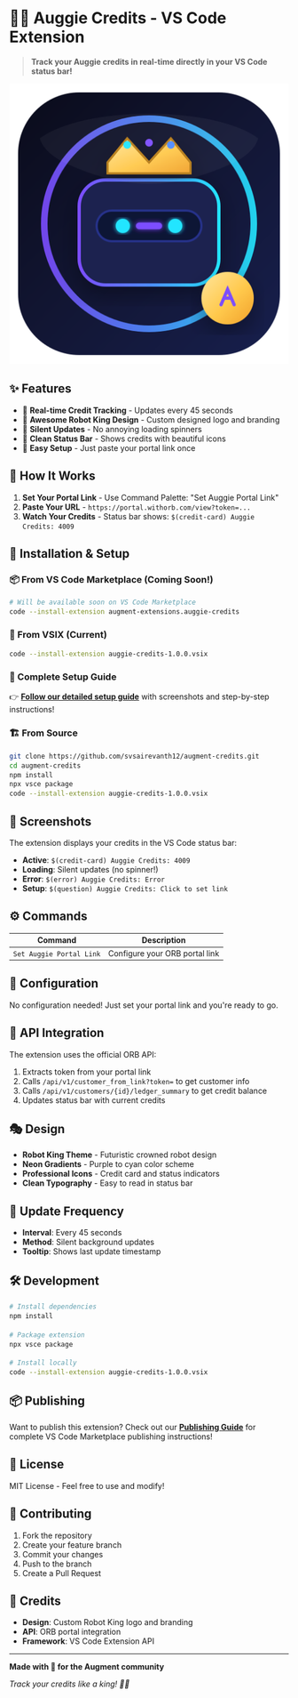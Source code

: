 # 🤖👑 Auggie Credits - VS Code Extension

> **Track your Auggie credits in real-time directly in your VS Code status bar!**

![Auggie Credits](media/logo.svg)

## ✨ Features

- 🔄 **Real-time Credit Tracking** - Updates every 45 seconds
- 👑 **Awesome Robot King Design** - Custom designed logo and branding
- 🚀 **Silent Updates** - No annoying loading spinners
- 💎 **Clean Status Bar** - Shows credits with beautiful icons
- 🔗 **Easy Setup** - Just paste your portal link once

## 🎯 How It Works

1. **Set Your Portal Link** - Use Command Palette: "Set Auggie Portal Link"
2. **Paste Your URL** - `https://portal.withorb.com/view?token=...`
3. **Watch Your Credits** - Status bar shows: `$(credit-card) Auggie Credits: 4009`

## 🚀 Installation & Setup

### 📦 From VS Code Marketplace (Coming Soon!)
```bash
# Will be available soon on VS Code Marketplace
code --install-extension augment-extensions.auggie-credits
```

### 📁 From VSIX (Current)
```bash
code --install-extension auggie-credits-1.0.0.vsix
```

### 🔧 Complete Setup Guide
👉 **[Follow our detailed setup guide](SETUP.md)** with screenshots and step-by-step instructions!

### 🏗️ From Source
```bash
git clone https://github.com/svsairevanth12/augment-credits.git
cd augment-credits
npm install
npx vsce package
code --install-extension auggie-credits-1.0.0.vsix
```

## 🎨 Screenshots

The extension displays your credits in the VS Code status bar:
- **Active**: `$(credit-card) Auggie Credits: 4009`
- **Loading**: Silent updates (no spinner!)
- **Error**: `$(error) Auggie Credits: Error`
- **Setup**: `$(question) Auggie Credits: Click to set link`

## ⚙️ Commands

| Command | Description |
|---------|-------------|
| `Set Auggie Portal Link` | Configure your ORB portal link |

## 🔧 Configuration

No configuration needed! Just set your portal link and you're ready to go.

## 🤖 API Integration

The extension uses the official ORB API:
1. Extracts token from your portal link
2. Calls `/api/v1/customer_from_link?token=` to get customer info
3. Calls `/api/v1/customers/{id}/ledger_summary` to get credit balance
4. Updates status bar with current credits

## 🎭 Design

- **Robot King Theme** - Futuristic crowned robot design
- **Neon Gradients** - Purple to cyan color scheme
- **Professional Icons** - Credit card and status indicators
- **Clean Typography** - Easy to read in status bar

## 🔄 Update Frequency

- **Interval**: Every 45 seconds
- **Method**: Silent background updates
- **Tooltip**: Shows last update timestamp

## 🛠️ Development

```bash
# Install dependencies
npm install

# Package extension
npx vsce package

# Install locally
code --install-extension auggie-credits-1.0.0.vsix
```

## 📦 Publishing

Want to publish this extension? Check out our **[Publishing Guide](PUBLISHING.md)** for complete VS Code Marketplace publishing instructions!

## 📝 License

MIT License - Feel free to use and modify!

## 🤝 Contributing

1. Fork the repository
2. Create your feature branch
3. Commit your changes
4. Push to the branch
5. Create a Pull Request

## 🎉 Credits

- **Design**: Custom Robot King logo and branding
- **API**: ORB portal integration
- **Framework**: VS Code Extension API

---

**Made with 💜 for the Augment community**

*Track your credits like a king! 🤖👑*

